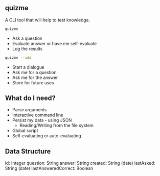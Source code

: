 ## quizme

A CLI tool that will help to test knowledge.

```sh
quizme
```

- Ask a question
- Evaluate answer or have me self-evaluate
- Log the results

```sh
quizme --add
```

- Start a dialogue
- Ask me for a question
- Ask me for the answer 
- Store for future uses


## What do I need?

- Parse arguments
- Interactive command line
- Persist my data - using JSON
	- Reading/Writing from the file system
- Global script 
- Self-evaluating or auto-evaluating

## Data Structure

id: Integer
question: String
answer: String
created: String (date)
lastAsked: String (date)
lastAnsweredCorrect: Boolean